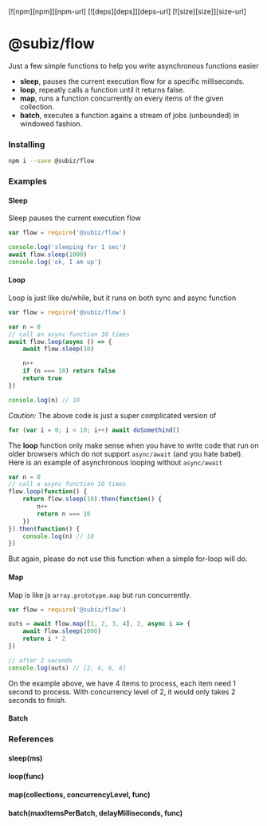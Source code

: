[![npm][npm]][npm-url]
[![deps][deps]][deps-url]
[![size][size]][size-url]

# @subiz/flow

Just a few simple functions to help you write asynchronous functions easier

* **sleep**, pauses the current execution flow for a specific milliseconds.
* **loop**, repeatly calls a function until it returns false.
* **map**, runs a function concurrently on every items of the given collection.
* **batch**, executes a function agains a stream of jobs (unbounded) in windowed fashion.

### Installing
```sh
npm i --save @subiz/flow
```

### Examples
#### Sleep
Sleep pauses the current execution flow
```js
var flow = require('@subiz/flow')

console.log('sleeping for 1 sec')
await flow.sleep(1000)
console.log('ok, I am up')
```

#### Loop
Loop is just like do/while, but it runs on both sync and async function
```js
var flow = require('@subiz/flow')

var n = 0
// call an async function 10 times
await flow.loop(async () => {
   	await flow.sleep(10)

   	n++
   	if (n === 10) return false
   	return true
})

console.log(n) // 10
```
*Caution:* The above code is just a super complicated version of
```js
for (var i = 0; i < 10; i++) await doSomethind()
```
The **loop** function only make sense when you have to write code that run on older browsers which do not support `async/await` (and you hate babel). Here is an example of asynchronous looping without `async/await`

```js
var n = 0
// call a async function 10 times
flow.loop(function() {
	return flow.sleep(10).then(function() {
		n++
		return n === 10
	})
}).then(function() {
	console.log(n) // 10
})
```
But again, please do not use this function when a simple for-loop will do.

#### Map
Map is like js `array.prototype.map` but run concurrently.
```js
var flow = require('@subiz/flow')

outs = await flow.map([1, 2, 3, 4], 2, async i => {
   	await flow.sleep(1000)
   	return i * 2
})

// after 2 seconds
console.log(outs) // [2, 4, 6, 8]
```
On the example above, we have 4 items to process, each item need 1 second to process. With concurrency level of 2, it would only takes 2 seconds to finish.

#### Batch


### References
#### sleep(ms)
#### loop(func)

#### map(collections, concurrencyLevel, func)
#### batch(maxItemsPerBatch, delayMilliseconds, func)
